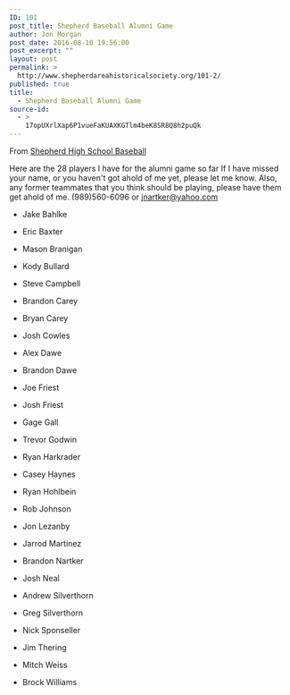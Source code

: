 ```yaml
---
ID: 101
post_title: Shepherd Baseball Alumni Game
author: Jon Morgan
post_date: 2016-08-10 19:56:00
post_excerpt: ""
layout: post
permalink: >
  http://www.shepherdareahistoricalsociety.org/101-2/
published: true
title:
  - Shepherd Baseball Alumni Game
source-id:
  - >
    17opUXrlXap6P1vueFaKUAXKGTlm4beK8SR8Q8h2puQk
---
```

From [Shepherd High School Baseball](https://www.facebook.com/Shepherd-High-School-Baseball-1407389539494174/?fref=nf)

Here are the 28 players I have for the alumni game so far If I have missed your name, or you haven't got ahold of me yet, please let me know. Also, any former teammates that you think should be playing, please have them get ahold of me. (989)560-6096 or [jnartker@yahoo.com](mailto:jnartker@yahoo.com)

* Jake Bahlke

* Eric Baxter

* Mason Branigan

* Kody Bullard

* Steve Campbell

* Brandon Carey

* Bryan Carey

* Josh Cowles

* Alex Dawe

* Brandon Dawe

* Joe Friest

* Josh Friest

* Gage Gall

* Trevor Godwin

* Ryan Harkrader

* Casey Haynes

* Ryan Hohlbein

* Rob Johnson

* Jon Lezanby

* Jarrod Martinez

* Brandon Nartker

* Josh Neal

* Andrew Silverthorn

* Greg Silverthorn

* Nick Sponseller

* Jim Thering

* Mitch Weiss

* Brock Williams